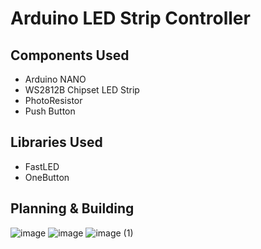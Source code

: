 # Arduino LED Strip Controller

## Components Used 
  - Arduino NANO
  - WS2812B Chipset LED Strip
  - PhotoResistor
  - Push Button

## Libraries Used 
  - FastLED
  - OneButton
  
## Planning & Building
![image](https://user-images.githubusercontent.com/90326965/215908105-23df1654-9425-46f4-b758-081a30136d27.png)
![image](https://user-images.githubusercontent.com/90326965/215908188-2fa1bccf-fd62-4db6-b64f-892a61afbfca.jpg)
![image (1)](https://user-images.githubusercontent.com/90326965/215908285-4ea7b371-1bd6-41b8-825e-d4d02209a20e.png)
